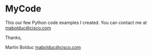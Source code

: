 # MyCode
This our few Python code examples I created.
You can contact me at mabolduc@cisco.com

Thanks,

Martin Bolduc
mabolduc@cisco.com
